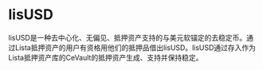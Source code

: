 # lisUSD

lisUSD是一种去中心化、无偏见、抵押资产支持的与美元软锚定的去稳定币。通过Lista抵押资产的用户有资格用他们的抵押品借出lisUSD。lisUSD通过存入作为Lista抵押资产库的CeVault的抵押资产生成、支持并保持稳定。